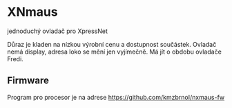 # XNmaus

jednoduchý ovladač pro XpressNet

Důraz je kladen na nízkou výrobní cenu a dostupnost součástek.
Ovladač nemá display, adresa loko se mění jen vyjímečně.
Má jít o obdobu ovladače Fredi.

## Firmware

Program pro procesor je na adrese https://github.com/kmzbrnoI/nxmaus-fw


